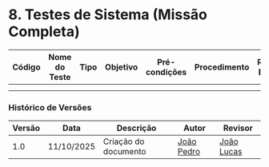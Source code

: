 # 8. Testes de Sistema (Missão Completa)

| Código | Nome do Teste | Tipo | Objetivo | Pré-condições | Procedimento | Resultado Esperado | Requisito Relacionado |
|--------|----------------|------|-----------|----------------|---------------|--------------------|------------------------|
|  |  |  |  |  |  |  |  |
|  |  |  |  |  |  |  |  |





### Histórico de Versões

| Versão | Data       | Descrição                                      | Autor               | Revisor            |
|--------|------------|------------------------------------------------|---------------------|--------------------|
| 1.0    | 11/10/2025 | Criação do documento | [João Pedro](https://github.com/JoaoPedrooSS)          |  [João Lucas](https://github.com/jlucasiqueira)  |